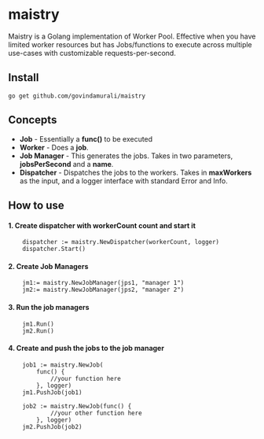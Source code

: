 # maistry
Maistry is a Golang implementation of Worker Pool. Effective when you have limited worker resources but has Jobs/functions to execute across multiple use-cases with customizable requests-per-second.  

## Install

	go get github.com/govindamurali/maistry
## Concepts

* **Job** - Essentially a **func()** to be executed 
* **Worker** - Does a **job**.
* **Job Manager** - This generates the jobs. Takes in two parameters, **jobsPerSecond** and a **name**.
* **Dispatcher** - Dispatches the jobs to the workers. Takes in **maxWorkers** as the input, and a logger interface with standard Error and Info.


## How to use

#### 1. Create dispatcher with workerCount count and start it
```
	dispatcher := maistry.NewDispatcher(workerCount, logger)
	dispatcher.Start() 
```

#### 2. Create Job Managers
```
	jm1:= maistry.NewJobManager(jps1, "manager 1")
	jm2:= maistry.NewJobManager(jps2, "manager 2")
```

#### 3. Run the job managers
```
	jm1.Run()
	jm2.Run()
```

#### 4. Create and push the jobs to the job manager
```
	job1 := maistry.NewJob(
		func() {
			//your function here 
		}, logger)
	jm1.PushJob(job1)

	job2 := maistry.NewJob(func() {
			//your other function here
		}, logger)
	jm2.PushJob(job2)

```

